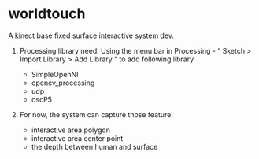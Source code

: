 worldtouch
==========

A kinect base fixed surface interactive system dev.
1. Processing library need:
     Using the menu bar in Processing -  “ Sketch > Import Library > Add Library “
     to add following library

     - SimpleOpenNI
     - opencv_processing
     - udp
     - oscP5

2. For now, the system can capture those feature:
     - interactive area polygon
     - interactive area center point
     - the depth between human and surface
